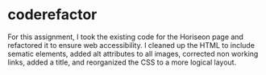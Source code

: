 # coderefactor
For this assignment, I took the existing code for the Horiseon page and refactored it to ensure web accessibility. I cleaned up the HTML to include sematic elements, added alt attributes to all images, corrected non working links, added a title, and reorganized the CSS to a more logical layout. 
